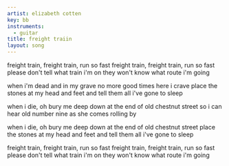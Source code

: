 ```yaml
---
artist: elizabeth cotten
key: bb
instruments:
  - guitar
title: freight traiin
layout: song
---
```

freight train, freight train, run so fast
freight train, freight train, run so fast
please don't tell what train i'm on
they won't know what route i'm going

when i'm dead and in my grave
no more good times here i crave
place the stones at my head and feet
and tell them all i've gone to sleep

when i die, oh bury me deep
down at the end of old chestnut street
so i can hear old number nine
as she comes rolling by

when i die, oh bury me deep
down at the end of old chestnut street
place the stones at my head and feet
and tell them all i've gone to sleep

freight train, freight train, run so fast
freight train, freight train, run so fast
please don't tell what train i'm on
they won't know what route i'm going